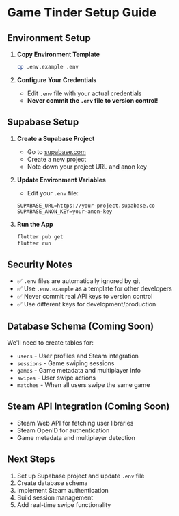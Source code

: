 # Game Tinder Setup Guide

## Environment Setup

1. **Copy Environment Template**

   ```bash
   cp .env.example .env
   ```

2. **Configure Your Credentials**
   - Edit `.env` file with your actual credentials
   - **Never commit the `.env` file to version control!**

## Supabase Setup

1. **Create a Supabase Project**

   - Go to [supabase.com](https://supabase.com)
   - Create a new project
   - Note down your project URL and anon key

2. **Update Environment Variables**

   - Edit your `.env` file:

   ```env
   SUPABASE_URL=https://your-project.supabase.co
   SUPABASE_ANON_KEY=your-anon-key
   ```

3. **Run the App**
   ```bash
   flutter pub get
   flutter run
   ```

## Security Notes

- ✅ `.env` files are automatically ignored by git
- ✅ Use `.env.example` as a template for other developers
- ✅ Never commit real API keys to version control
- ✅ Use different keys for development/production

## Database Schema (Coming Soon)

We'll need to create tables for:

- `users` - User profiles and Steam integration
- `sessions` - Game swiping sessions
- `games` - Game metadata and multiplayer info
- `swipes` - User swipe actions
- `matches` - When all users swipe the same game

## Steam API Integration (Coming Soon)

- Steam Web API for fetching user libraries
- Steam OpenID for authentication
- Game metadata and multiplayer detection

## Next Steps

1. Set up Supabase project and update `.env` file
2. Create database schema
3. Implement Steam authentication
4. Build session management
5. Add real-time swipe functionality
